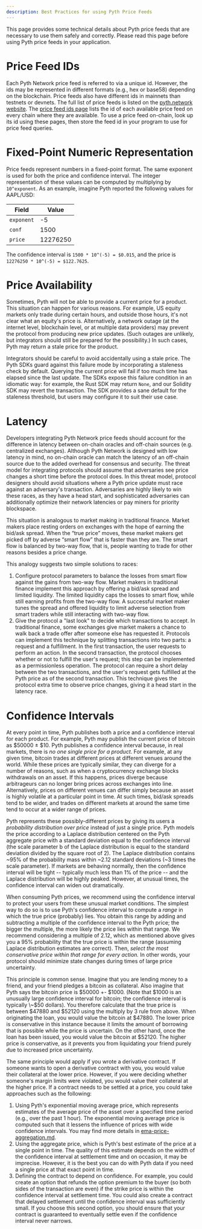 ```yaml
---
description: Best Practices for using Pyth Price Feeds
---
```


This page provides some technical details about Pyth price feeds that are necessary to use them safely and correctly.
Please read this page before using Pyth price feeds in your application.

# Price Feed IDs

Each Pyth Network price feed is referred to via a unique id.
However, the ids may be represented in different formats (e.g., hex or base58) depending on the blockchain.
Price feeds also have different ids in mainnets than testnets or devnets.
The full list of price feeds is listed on the [pyth.network website](https://pyth.network/price-feeds/).
The [price feed ids page](https://pyth.network/developers/price-feed-ids) lists the id of each available price feed on every chain where they are available.
To use a price feed on-chain, look up its id using these pages, then store the feed id in your program to use for price feed queries.

# Fixed-Point Numeric Representation

Price feeds represent numbers in a fixed-point format. The same exponent is used for both the price and confidence interval. The integer representation of these values can be computed by multiplying by `10^exponent`. As an example, imagine Pyth reported the following values for AAPL/USD:

| Field      | Value    |
| ---------- | -------- |
| `exponent` | -5       |
| `conf`     | 1500     |
| `price`    | 12276250 |

The confidence interval is `1500 * 10^(-5) = $0.015`, and the price is `12276250 * 10^(-5) = $122.7625`.

# Price Availability

Sometimes, Pyth will not be able to provide a current price for a product.
This situation can happen for various reasons.
For example, US equity markets only trade during certain hours, and outside those hours, it's not clear what an equity's price is.
Alternatively, a network outage (at the internet level, blockchain level, or at multiple data providers) may prevent the protocol from producing new price updates.
(Such outages are unlikely, but integrators should still be prepared for the possibility.)
In such cases, Pyth may return a stale price for the product.

Integrators should be careful to avoid accidentally using a stale price.
The Pyth SDKs guard against this failure mode by incorporating a staleness check by default.
Querying the current price will fail if too much time has elapsed since the last update.
The SDKs expose this failure condition in an idiomatic way: for example, the Rust SDK may return `None`, and our Solidity SDK may revert the transaction.
The SDK provides a sane default for the staleness threshold, but users may configure it to suit their use case.

# Latency

Developers integrating Pyth Network price feeds should account for the difference in latency between on-chain oracles and off-chain sources (e.g. centralized exchanges).
Although Pyth Network is designed with low latency in mind, no on-chain oracle can match the latency of an off-chain source due to the added overhead for consensus and security.
The threat model for integrating protocols should assume that adversaries see price changes a short time before the protocol does.
In this threat model, protocol designers should avoid situations where a Pyth price update must race against an adversary's transaction.
Adversaries are highly likely to win these races, as they have a head start, and sophisticated adversaries can additionally optimize their network latencies or pay miners for priority blockspace.

This situation is analogous to market making in traditional finance.
Market makers place resting orders on exchanges with the hope of earning the bid/ask spread.
When the “true price” moves, these market makers get picked off by adverse “smart flow” that is faster than they are.
The smart flow is balanced by two-way flow, that is, people wanting to trade for other reasons besides a price change.

This analogy suggests two simple solutions to races:
1. Configure protocol parameters to balance the losses from smart flow against the gains from two-way flow.
   Market makers in traditional finance implement this approach by offering a bid/ask spread and limited liquidity.
   The limited liquidity caps the losses to smart flow, while still earning profits from the two-way flow.
   A successful market maker tunes the spread and offered liquidity to limit adverse selection from smart traders while still interacting with two-way flow.
2. Give the protocol a "last look" to decide which transactions to accept.
   In traditional finance, some exchanges give market makers a chance to walk back a trade offer after someone else has requested it.
   Protocols can implement this technique by splitting transactions into two parts: a request and a fulfillment.
   In the first transaction, the user requests to perform an action.
   In the second transaction, the protocol chooses whether or not to fulfill the user's request; this step can be implemented as a permissionless operation.
   The protocol can require a short delay between the two transactions, and the user's request gets fulfilled at the Pyth price as of the second transaction.
   This technique gives the protocol extra time to observe price changes, giving it a head start in the latency race.

# Confidence Intervals

At every point in time, Pyth publishes both a price and a confidence interval for each product. For example, Pyth may publish the current price of bitcoin as $50000 ± $10. Pyth publishes a confidence interval because, in real markets, there is _no one single price for a product_. For example, at any given time, bitcoin trades at different prices at different venues around the world. While these prices are typically similar, they can diverge for a number of reasons, such as when a cryptocurrency exchange blocks withdrawals on an asset. If this happens, prices diverge because arbitrageurs can no longer bring prices across exchanges into line. Alternatively, prices on different venues can differ simply because an asset is highly volatile at a particular point in time. At such times, bid/ask spreads tend to be wider, and trades on different markets at around the same time tend to occur at a wider range of prices.

Pyth represents these possibly-different prices by giving its users a _probability distribution over price_ instead of just a single price. Pyth models the price according to a Laplace distribution centered on the Pyth aggregate price with a standard deviation equal to the confidence interval (the scale parameter b of the Laplace distribution is equal to the standard deviation divided by the square root of 2). The Laplace distribution contains ~95% of the probability mass within ~2.12 standard deviations (~3 times the scale parameter). If markets are behaving normally, then the confidence interval will be tight -- typically much less than 1% of the price -- and the Laplace distribution will be highly peaked. However, at unusual times, the confidence interval can widen out dramatically.

When consuming Pyth prices, we recommend using the confidence interval to protect your users from these unusual market conditions. The simplest way to do so is to use Pyth's confidence interval to compute a _range_ in which the true price (probably) lies. You obtain this range by adding and subtracting a multiple of the confidence interval to the Pyth price; the bigger the multiple, the more likely the price lies within that range. We recommend considering a multiple of 2.12, which as mentioned above gives you a 95% probability that the true price is within the range (assuming Laplace distribution estimates are correct). Then, _select the most conservative price within that range for every action._ In other words, your protocol should minimize state changes during times of large price uncertainty.

This principle is common sense. Imagine that you are lending money to a friend, and your friend pledges a bitcoin as collateral. Also imagine that Pyth says the bitcoin price is $50000 +- $1000. (Note that $1000 is an unusually large confidence interval for bitcoin; the confidence interval is typically \~$50 dollars). You therefore calculate that the true price is between $47880 and $52120 using the multiply by 3 rule from above. When originating the loan, you would value the bitcoin at $47880. The lower price is conservative in this instance because it limits the amount of borrowing that is possible while the price is uncertain. On the other hand, once the loan has been issued, you would value the bitcoin at $52120. The higher price is conservative, as it prevents you from liquidating your friend purely due to increased price uncertainty.

The same principle would apply if you wrote a derivative contract. If someone wants to open a derivative contract with you, you would value their collateral at the lower price. However, if you were deciding whether someone's margin limits were violated, you would value their collateral at the higher price. If a contract needs to be settled at a price, you could take approaches such as the following:

1. Using Pyth's exponential moving average price, which represents estimates of the average price of the asset over a specified time period (e.g., over the past 1 hour). The exponential moving average price is computed such that it lessens the influence of prices with wide confidence intervals. You may find more details in [ema-price-aggregation.md](../how-pyth-works/ema-price-aggregation.md "mention").
2. Using the aggregate price, which is Pyth's best estimate of the price at a single point in time. The quality of this estimate depends on the width of the confidence interval at settlement time and on occasion, it may be imprecise. However, it is the best you can do with Pyth data if you need a single price at that exact point in time.
3. Defining the contract to depend on confidence. For example, you could create an option that refunds the option premium to the buyer (so both sides of the transaction are even) if the strike price is within the confidence interval at settlement time. You could also create a contract that delayed settlement until the confidence interval was sufficiently small. If you choose this second option, you should ensure that your contract is guaranteed to eventually settle even if the confidence interval never narrows.

